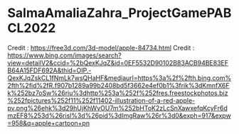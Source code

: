 # SalmaAmaliaZahra_ProjectGamePABCL2022
Credit : https://free3d.com/3d-model/apple-84734.html 
Credit : https://www.bing.com/images/search?view=detailV2&ccid=%2bQexKJqZ&id=0EF5532D90102B83ACB94BE83EFB64A15FDF692A&thid=OIP.-QexKJqZskCL1fNmLk7wsQHaHF&mediaurl=https%3a%2f%2fth.bing.com%2fth%2fid%2fR.f907b1289a99b2408bd5f3662e4ef0b1%3frik%3dKmnfX6Fk%252bz7oSw%26riu%3dhttp%253a%252f%252fres.freestockphotos.biz%252fpictures%252f11%252f11402-illustration-of-a-red-apple-pv.png%26ehk%3d29hUjKhWvOU7m%252bHToK2zLcSnXawxefqKcyFr6dmzEF8%253d%26risl%3d%26pid%3dImgRaw%26r%3d0&exph=917&expw=958&q=apple+cartoon+pn
